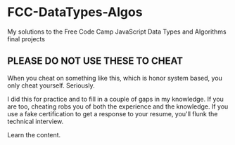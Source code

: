 # FCC-DataTypes-Algos

My solutions to the Free Code Camp JavaScript Data Types and Algorithms final projects

## PLEASE DO NOT USE THESE TO CHEAT

When you cheat on something like this, which is honor system based, you only cheat yourself. Seriously.

I did this for practice and to fill in a couple of gaps in my knowledge. If you are too, cheating robs you of both the experience and the knowledge. If you use a fake certification to get a response to your resume, you'll flunk the technical interview.

Learn the content.
